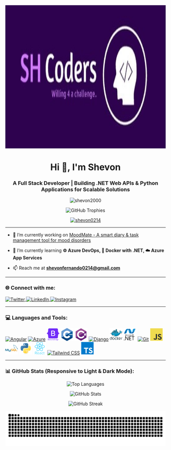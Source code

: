 <img src="banner_github.jpeg" alt="GitHub Banner" style="height:450px; width:1000px;">

<h1 align="center">Hi 👋, I'm Shevon</h1>
<h3 align="center">A Full Stack Developer | Building .NET Web APIs & Python Applications for Scalable Solutions</h3>

<p align="center">
  <img src="https://komarev.com/ghpvc/?username=shevon2000&label=Profile%20views&color=0e75b6&style=flat" alt="shevon2000" />
</p>

<!-- GitHub Trophies -->
<p align="center">
  <picture>
    <source srcset="https://github-profile-trophy.vercel.app/?username=shevon2000&theme=flat&margin-w=15&margin-h=15" media="(prefers-color-scheme: light)">
    <img src="https://github-profile-trophy.vercel.app/?username=shevon2000&theme=onedark&margin-w=15&margin-h=15" alt="GitHub Trophies" />
  </picture>
</p>

<p align="center">
  <a href="https://twitter.com/shevon0214" target="blank">
    <img src="https://img.shields.io/twitter/follow/shevon0214?logo=twitter&style=for-the-badge" alt="shevon0214" />
  </a>
</p>

---

- 🔭 I’m currently working on [MoodMate - A smart diary & task management tool for mood disorders](https://github.com/shevon2000/MoodMate)

- 🌱 I’m currently learning **⚙️ Azure DevOps, 🐳 Docker with .NET, ☁️ Azure App Services**

- 📫 Reach me at **shevonfernando0214@gmail.com**

---

### 🌐 Connect with me:

<p align="left">
  <a href="https://twitter.com/shevon0214" target="blank">
    <img align="center" src="https://raw.githubusercontent.com/rahuldkjain/github-profile-readme-generator/master/src/images/icons/Social/twitter.svg" alt="Twitter" height="30" width="40" />
  </a>
  <a href="https://linkedin.com/in/shevon-fernando-2ab2a2122" target="blank">
    <img align="center" src="https://raw.githubusercontent.com/rahuldkjain/github-profile-readme-generator/master/src/images/icons/Social/linked-in-alt.svg" alt="LinkedIn" height="30" width="40" />
  </a>
  <a href="https://instagram.com/shevon_14_" target="blank">
    <img align="center" src="https://raw.githubusercontent.com/rahuldkjain/github-profile-readme-generator/master/src/images/icons/Social/instagram.svg" alt="Instagram" height="30" width="40" />
  </a>
</p>

---

### 💻 Languages and Tools:

<p align="left">
  <a href="https://angular.io" target="_blank"><img src="https://angular.io/assets/images/logos/angular/angular.svg" width="40" height="40" alt="Angular"/></a>
  <a href="https://azure.microsoft.com/en-in/" target="_blank"><img src="https://www.vectorlogo.zone/logos/microsoft_azure/microsoft_azure-icon.svg" width="40" height="40" alt="Azure"/></a>
  <a href="https://getbootstrap.com" target="_blank"><img src="https://raw.githubusercontent.com/devicons/devicon/master/icons/bootstrap/bootstrap-plain-wordmark.svg" width="40" height="40" alt="Bootstrap"/></a>
  <a href="https://www.w3schools.com/cpp/" target="_blank"><img src="https://raw.githubusercontent.com/devicons/devicon/master/icons/cplusplus/cplusplus-original.svg" width="40" height="40" alt="C++"/></a>
  <a href="https://www.w3schools.com/cs/" target="_blank"><img src="https://raw.githubusercontent.com/devicons/devicon/master/icons/csharp/csharp-original.svg" width="40" height="40" alt="C#"/></a>
  <a href="https://www.djangoproject.com/" target="_blank"><img src="https://cdn.worldvectorlogo.com/logos/django.svg" width="40" height="40" alt="Django"/></a>
  <a href="https://www.docker.com/" target="_blank"><img src="https://raw.githubusercontent.com/devicons/devicon/master/icons/docker/docker-original-wordmark.svg" width="40" height="40" alt="Docker"/></a>
  <a href="https://dotnet.microsoft.com/" target="_blank"><img src="https://raw.githubusercontent.com/devicons/devicon/master/icons/dot-net/dot-net-original-wordmark.svg" width="40" height="40" alt=".NET"/></a>
  <a href="https://git-scm.com/" target="_blank"><img src="https://www.vectorlogo.zone/logos/git-scm/git-scm-icon.svg" width="40" height="40" alt="Git"/></a>
  <a href="https://developer.mozilla.org/en-US/docs/Web/JavaScript" target="_blank"><img src="https://raw.githubusercontent.com/devicons/devicon/master/icons/javascript/javascript-original.svg" width="40" height="40" alt="JavaScript"/></a>
  <a href="https://www.mysql.com/" target="_blank"><img src="https://raw.githubusercontent.com/devicons/devicon/master/icons/mysql/mysql-original-wordmark.svg" width="40" height="40" alt="MySQL"/></a>
  <a href="https://www.python.org" target="_blank"><img src="https://raw.githubusercontent.com/devicons/devicon/master/icons/python/python-original.svg" width="40" height="40" alt="Python"/></a>
  <a href="https://reactjs.org/" target="_blank"><img src="https://raw.githubusercontent.com/devicons/devicon/master/icons/react/react-original-wordmark.svg" width="40" height="40" alt="React"/></a>
  <a href="https://tailwindcss.com/" target="_blank"><img src="https://www.vectorlogo.zone/logos/tailwindcss/tailwindcss-icon.svg" width="40" height="40" alt="Tailwind CSS"/></a>
  <a href="https://www.typescriptlang.org/" target="_blank"><img src="https://raw.githubusercontent.com/devicons/devicon/master/icons/typescript/typescript-original.svg" width="40" height="40" alt="TypeScript"/></a>
</p>

---

### 📊 GitHub Stats (Responsive to Light & Dark Mode):

<!-- Top Languages -->
<p align="center">
  <picture>
    <source srcset="https://github-readme-stats.vercel.app/api/top-langs/?username=shevon2000&layout=compact&theme=default&hide_border=true" media="(prefers-color-scheme: light)">
    <img src="https://github-readme-stats.vercel.app/api/top-langs/?username=shevon2000&layout=compact&theme=dark&hide_border=true" alt="Top Languages" />
  </picture>
</p>

<!-- GitHub Stats -->
<p align="center">
  <picture>
    <source srcset="https://github-readme-stats.vercel.app/api?username=shevon2000&show_icons=true&theme=default&hide_border=true" media="(prefers-color-scheme: light)">
    <img src="https://github-readme-stats.vercel.app/api?username=shevon2000&show_icons=true&theme=dark&hide_border=true" alt="GitHub Stats" />
  </picture>
</p>

<!-- Streak Stats -->
<p align="center">
  <picture>
    <source srcset="https://github-readme-streak-stats.herokuapp.com/?user=shevon2000&theme=default&hide_border=true" media="(prefers-color-scheme: light)">
    <img src="https://github-readme-streak-stats.herokuapp.com/?user=shevon2000&theme=dark&hide_border=true" alt="GitHub Streak" />
  </picture>
</p>

<picture>
  <source media="(prefers-color-scheme: dark)" srcset="https://raw.githubusercontent.com/shevon2000/shevon2000/output/github-snake-dark.svg" />
  <source media="(prefers-color-scheme: light)" srcset="https://raw.githubusercontent.com/shevon2000/shevon2000/output/github-snake.svg" />
  <img alt="github-snake" src="https://raw.githubusercontent.com/shevon2000/shevon2000/output/github-snake.svg" />
</picture>

